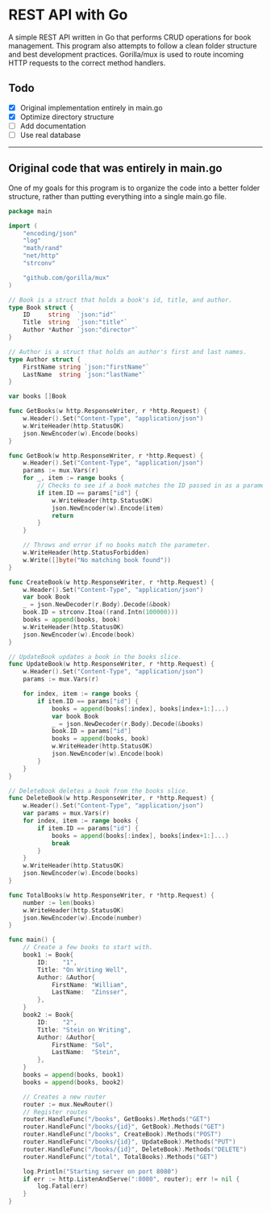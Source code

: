 # REST API with Go

A simple REST API written in Go that performs CRUD operations for book management. This program also attempts to follow a clean folder structure  and best development practices. Gorilla/mux is used to route incoming HTTP requests to the correct method handlers.

## Todo
- [x] Original implementation entirely in main.go
- [x] Optimize directory structure
- [ ] Add documentation
- [ ] Use real database

---

## Original code that was entirely in main.go
One of my goals for this program is to organize the code into a better folder structure, rather than putting everything into a single main.go file.

```go
package main

import (
	"encoding/json"
	"log"
	"math/rand"
	"net/http"
	"strconv"

	"github.com/gorilla/mux"
)

// Book is a struct that holds a book's id, title, and author.
type Book struct {
	ID     string  `json:"id"`
	Title  string  `json:"title"`
	Author *Author `json:"director"`
}

// Author is a struct that holds an author's first and last names.
type Author struct {
	FirstName string `json:"firstName"`
	LastName  string `json:"lastName"`
}

var books []Book

func GetBooks(w http.ResponseWriter, r *http.Request) {
	w.Header().Set("Content-Type", "application/json")
	w.WriteHeader(http.StatusOK)
	json.NewEncoder(w).Encode(books)
}

func GetBook(w http.ResponseWriter, r *http.Request) {
	w.Header().Set("Content-Type", "application/json")
	params := mux.Vars(r)
	for _, item := range books {
		// Checks to see if a book matches the ID passed in as a parameter.
		if item.ID == params["id"] {
			w.WriteHeader(http.StatusOK)
			json.NewEncoder(w).Encode(item)
			return
		}
	}

	// Throws and error if no books match the parameter.
	w.WriteHeader(http.StatusForbidden)
	w.Write([]byte("No matching book found"))
}

func CreateBook(w http.ResponseWriter, r *http.Request) {
	w.Header().Set("Content-Type", "application/json")
	var book Book
	_ = json.NewDecoder(r.Body).Decode(&book)
	book.ID = strconv.Itoa((rand.Intn(100000)))
	books = append(books, book)
	w.WriteHeader(http.StatusOK)
	json.NewEncoder(w).Encode(book)
}

// UpdateBook updates a book in the books slice.
func UpdateBook(w http.ResponseWriter, r *http.Request) {
	w.Header().Set("Content-Type", "application/json")
	params := mux.Vars(r)

	for index, item := range books {
		if item.ID == params["id"] {
			books = append(books[:index], books[index+1:]...)
			var book Book
			_ = json.NewDecoder(r.Body).Decode(&books)
			book.ID = params["id"]
			books = append(books, book)
			w.WriteHeader(http.StatusOK)
			json.NewEncoder(w).Encode(book)
		}
	}
}

// DeleteBook deletes a book from the books slice.
func DeleteBook(w http.ResponseWriter, r *http.Request) {
	w.Header().Set("Content-Type", "application/json")
	var params = mux.Vars(r)
	for index, item := range books {
		if item.ID == params["id"] {
			books = append(books[:index], books[index+1:]...)
			break
		}
	}
	w.WriteHeader(http.StatusOK)
	json.NewEncoder(w).Encode(books)
}

func TotalBooks(w http.ResponseWriter, r *http.Request) {
	number := len(books)
	w.WriteHeader(http.StatusOK)
	json.NewEncoder(w).Encode(number)
}

func main() {
	// Create a few books to start with.
	book1 := Book{
		ID:    "1",
		Title: "On Writing Well",
		Author: &Author{
			FirstName: "William",
			LastName:  "Zinsser",
		},
	}
	book2 := Book{
		ID:    "2",
		Title: "Stein on Writing",
		Author: &Author{
			FirstName: "Sol",
			LastName:  "Stein",
		},
	}
	books = append(books, book1)
	books = append(books, book2)

	// Creates a new router
	router := mux.NewRouter()
	// Register routes
	router.HandleFunc("/books", GetBooks).Methods("GET")
	router.HandleFunc("/books/{id}", GetBook).Methods("GET")
	router.HandleFunc("/books", CreateBook).Methods("POST")
	router.HandleFunc("/books/{id}", UpdateBook).Methods("PUT")
	router.HandleFunc("/books/{id}", DeleteBook).Methods("DELETE")
	router.HandleFunc("/total", TotalBooks).Methods("GET")

	log.Println("Starting server on port 8080")
	if err := http.ListenAndServe(":8080", router); err != nil {
		log.Fatal(err)
	}
}

```

